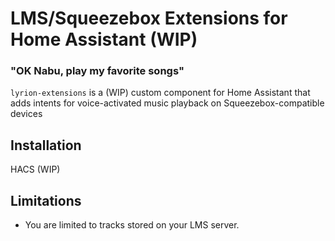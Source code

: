 # LMS/Squeezebox Extensions for Home Assistant (WIP)

### "OK Nabu, play my favorite songs"
`lyrion-extensions` is a (WIP) custom component for Home Assistant that adds intents for voice-activated music playback on Squeezebox-compatible devices

## Installation
HACS (WIP)

## Limitations
- You are limited to tracks stored on your LMS server.
